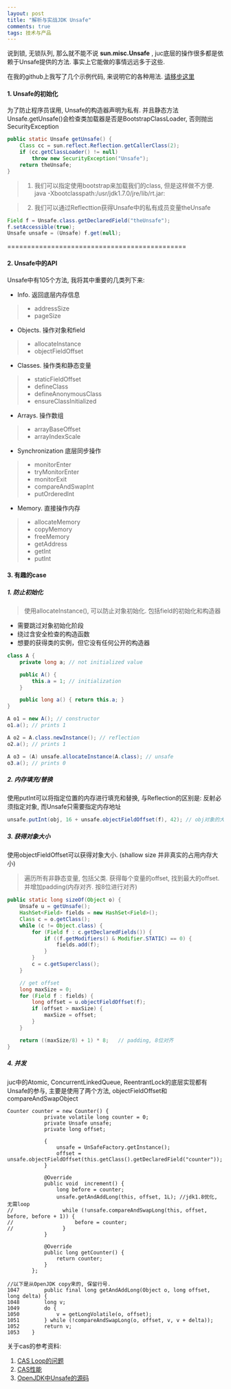 ```yaml
---
layout: post
title: "解析与实战JDK Unsafe"
comments: true
tags: 技术与产品
---
```


说到锁, 无锁队列, 那么就不能不说 **sun.misc.Unsafe** , juc底层的操作很多都是依赖于Unsafe提供的方法. 事实上它能做的事情远远多于这些.

在我的github上我写了几个示例代码, 来说明它的各种用法. [请移步这里](https://github.com/zhwbqd/java/tree/master/java_conclusion/src/main/java/zhwb/study/unsafe)

#### 1. Unsafe的初始化

为了防止程序员误用, Unsafe的构造器声明为私有. 并且静态方法Unsafe.getUnsafe()会检查类加载器是否是BootstrapClassLoader, 否则抛出SecurityException

```java
public static Unsafe getUnsafe() {
    Class cc = sun.reflect.Reflection.getCallerClass(2);
    if (cc.getClassLoader() != null)
        throw new SecurityException("Unsafe");
    return theUnsafe;
}
```

> 1. 我们可以指定使用bootstrap来加载我们的class, 但是这样做不方便.  java -Xbootclasspath:/usr/jdk1.7.0/jre/lib/rt.jar:

> 2. 我们可以通过Reflecttion获得Unsafe中的私有成员变量theUnsafe

```java
Field f = Unsafe.class.getDeclaredField("theUnsafe");
f.setAccessible(true);
Unsafe unsafe = (Unsafe) f.get(null);
```

=============================================

#### 2. Unsafe中的API

Unsafe中有105个方法, 我将其中重要的几类列下来:

* Info. 返回底层内存信息

> * addressSize 
> * pageSize

* Objects. 操作对象和field

> * allocateInstance
> * objectFieldOffset

* Classes. 操作类和静态变量

> * staticFieldOffset
> * defineClass
> * defineAnonymousClass
> * ensureClassInitialized

* Arrays. 操作数组

> * arrayBaseOffset
> * arrayIndexScale

* Synchronization 底层同步操作

> * monitorEnter
> * tryMonitorEnter
> * monitorExit
> * compareAndSwapInt
> * putOrderedInt

* Memory. 直接操作内存

> * allocateMemory
> * copyMemory
> * freeMemory
> * getAddress
> * getInt
> * putInt

#### 3. 有趣的case

##### 1. 防止初始化

> 使用allocateInstance(), 可以防止对象初始化. 包括field的初始化和构造器

* 需要跳过对象初始化阶段
* 绕过含安全检查的构造函数
* 想要的获得类的实例，但它没有任何公开的构造器


```java
class A {
    private long a; // not initialized value

    public A() {
        this.a = 1; // initialization
    }

    public long a() { return this.a; }
}

A o1 = new A(); // constructor
o1.a(); // prints 1

A o2 = A.class.newInstance(); // reflection
o2.a(); // prints 1

A o3 = (A) unsafe.allocateInstance(A.class); // unsafe
o3.a(); // prints 0
```

##### 2. 内存填充/替换

使用putInt可以将指定位置的内存进行填充和替换, 与Reflection的区别是: 反射必须指定对象, 而Unsafe只需要指定内存地址

```java
unsafe.putInt(obj, 16 + unsafe.objectFieldOffset(f), 42); // obj对象的大小在32位系统中占16位, 故可以将相邻的obj中字段进行赋值
```

##### 3. 获得对象大小

使用objectFieldOffset可以获得对象大小. (shallow size 并非真实的占用内存大小)

> 遍历所有非静态变量, 包括父类. 获得每个变量的offset, 找到最大的offset. 并增加padding(内存对齐. 按8位进行对齐)

```java
public static long sizeOf(Object o) {
    Unsafe u = getUnsafe();
    HashSet<Field> fields = new HashSet<Field>();
    Class c = o.getClass();
    while (c != Object.class) {
        for (Field f : c.getDeclaredFields()) {
            if ((f.getModifiers() & Modifier.STATIC) == 0) {
                fields.add(f);
            }
        }
        c = c.getSuperclass();
    }

    // get offset
    long maxSize = 0;
    for (Field f : fields) {
        long offset = u.objectFieldOffset(f);
        if (offset > maxSize) {
            maxSize = offset;
        }
    }

    return ((maxSize/8) + 1) * 8;   // padding, 8位对齐
}
```

##### 4. 并发

juc中的Atomic, ConcurrentLinkedQueue, ReentrantLock的底层实现都有Unsafe的参与, 主要是使用了两个方法, objectFieldOffset和compareAndSwapObject

```
Counter counter = new Counter() {
            private volatile long counter = 0;
            private Unsafe unsafe;
            private long offset;

            {
                unsafe = UnSafeFactory.getInstance();
                offset = unsafe.objectFieldOffset(this.getClass().getDeclaredField("counter"));
            }

            @Override
            public void  increment() {
                long before = counter;
                unsafe.getAndAddLong(this, offset, 1L); //jdk1.8优化, 无需loop
//                while (!unsafe.compareAndSwapLong(this, offset, before, before + 1)) {
//                    before = counter;
//                }
            }

            @Override
            public long getCounter() {
                return counter;
            }
        };
		
//以下是从OpenJDK copy来的, 保留行号.
1047		public final long getAndAddLong(Object o, long offset, long delta) {
1048        long v;
1049        do {
1050            v = getLongVolatile(o, offset);
1051        } while (!compareAndSwapLong(o, offset, v, v + delta));
1052        return v;
1053    }
```

关于cas的参考资料: 

1. [CAS Loop的问题](http://cs.oswego.edu/pipermail/concurrency-interest/2014-May/012705.html)
2. [CAS性能](https://blogs.oracle.com/dave/entry/atomic_fetch_and_add_vs)
3. [OpenJDK中Unsafe的源码](http://grepcode.com/file/repository.grepcode.com/java/root/jdk/openjdk/8-b132/sun/misc/Unsafe.java?av=f)
